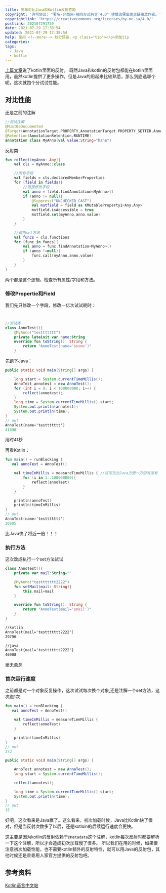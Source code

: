 ```yaml
---
title: 简单对比Java和Kotlin反射性能
copyright: '许可协议: "署名-非商用-相同方式共享 4.0" 转载请保留原文链接及作者。'
copyrightlink: 'https://creativecommons.org/licenses/by-nc-sa/4.0/'
postlink: 202107291739
date: 2021-07-29 17:38:54
updated: 2021-07-29 17:38:54
help: 使用 <!--more--> 划分预览，<p class="tip"></p>添加tip
categories:
tags:
  - Java
  - kotlin
---
```


[上篇文章](/2021/07/29/202107291536/)说了kotlin里面的反射。
既然Java和kotlin的反射包都能在kotlin里面用，虽然kotlin提供了更多操作，但是Java的用起来比较熟悉，那么到底选哪个呢，这次就跑个分试试性能。

<!--more-->

## 对比性能

还是之前的注解

```kotlin
//测试注解
@MustBeDocumented
@Target(AnnotationTarget.PROPERTY,AnnotationTarget.PROPERTY_SETTER,AnnotationTarget.FUNCTION)
@Retention(AnnotationRetention.RUNTIME)
annotation class MyAnno(val value:String="haha")
```

反射类

```kotlin
fun reflect(myAnno: Any){
    val cls = myAnno::class

    //所有字段
    val fields = cls.declaredMemberProperties
    for (field in fields){
        //直接修改字段
        val anno = field.findAnnotation<MyAnno>()
        if (anno != null){
            @Suppress("UNCHECKED_CAST")
            val mutfield = field as KMutableProperty1<Any,Any>
            mutfield.isAccessible = true
            mutfield.set(myAnno,anno.value)
        }
    }

    //调用set方法
    val funcs = cls.functions
    for (func in funcs){
        val anno = func.findAnnotation<MyAnno>()
        if (anno !=null){
            func.call(myAnno,anno.value)
        }
    }
}
```

两个都是这个逻辑，检查所有属性/字段和方法。

### 修改Propertie和Field

我们先只修改一个字段，修改一亿次试试耗时：

```kotlin


//测试类
class AnnoTest(){
    @MyAnno("testtttttt")
    private lateinit var name:String
    override fun toString(): String {
        return "AnnoTest(name='$name')"
    }
```

先跑下Java：

```java
public static void main(String[] args) {

    long start = System.currentTimeMillis();
    AnnoTest annotest = new AnnoTest();
    for (int i = 0; i < 100000000; i++) {
        reflect(annotest);
    }
    long time = System.currentTimeMillis()-start;
    System.out.println(annotest);
    System.out.println(time);
}
// out 
AnnoTest{name='testtttttt'}
41898
```

用时41秒

再看Kotlin：

```kotlin
fun main() = runBlocking {
   val annoTest = AnnoTest()

    val timeInMillis = measureTimeMillis { //这写法比Java方便一万倍有没有
        for (i in 1..100000000){
            reflect(annoTest)
        }
    }

    println(annoTest)
    println(timeInMillis)
}
// out
AnnoTest(name='testtttttt')
20885
```

比Java快了将近一倍！！！

### 执行方法

这次改成执行一个set方法试试

```kotlin
class AnnoTest(){
    private var mail:String=""

    @MyAnno("testtttttt2222")
    fun setMail(mail: String){
        this.mail=mail
    }

    override fun toString(): String {
        return "AnnoTest(mail='$mail')"
    }
}
```

```txt
//kotlin
AnnoTest(mail='testtttttt2222')
29796

//java
AnnoTest{mail='testtttttt2222'}
46908
```

毫无悬念

### 首次运行速度

之前都是对一个对象反复操作，这次试试每次换个对象,还是注解一个set方法，这次跑1次

```kotlin
fun main() = runBlocking {
   val annoTest = AnnoTest()

    val timeInMillis = measureTimeMillis {
        reflect(annoTest)
    }

    println(timeInMillis)
}
// out
373
```

```java
public static void main(String[] args) {

    AnnoTest annotest = new AnnoTest();
    long start = System.currentTimeMillis();

    reflect(annotest);

    long time = System.currentTimeMillis()-start;
    System.out.println(time);
}
// out
15
```

好吧，这次看来是Java赢了。这么看来，初次加载时候，Java比Kotlin快了很对，但是当反射次数多了以后，还是kotloin的后续运行速度会更快。

这主要是因为kotlin的反射依赖于`@Metadata`这个注解，kotlin每次反射时都要解析一下这个注解，所以才会造成初次加载慢了很多。
所以我们在用的时候，如果很注意初次加载性能，也不需要kotlin额外的反射特性，就可以用Java的反射包，其他时候还是乖乖用人家官方提供的反射包吧。

## 参考资料

[Kotlin语言中文站](https://www.kotlincn.net/docs/reference/reflection.html)
